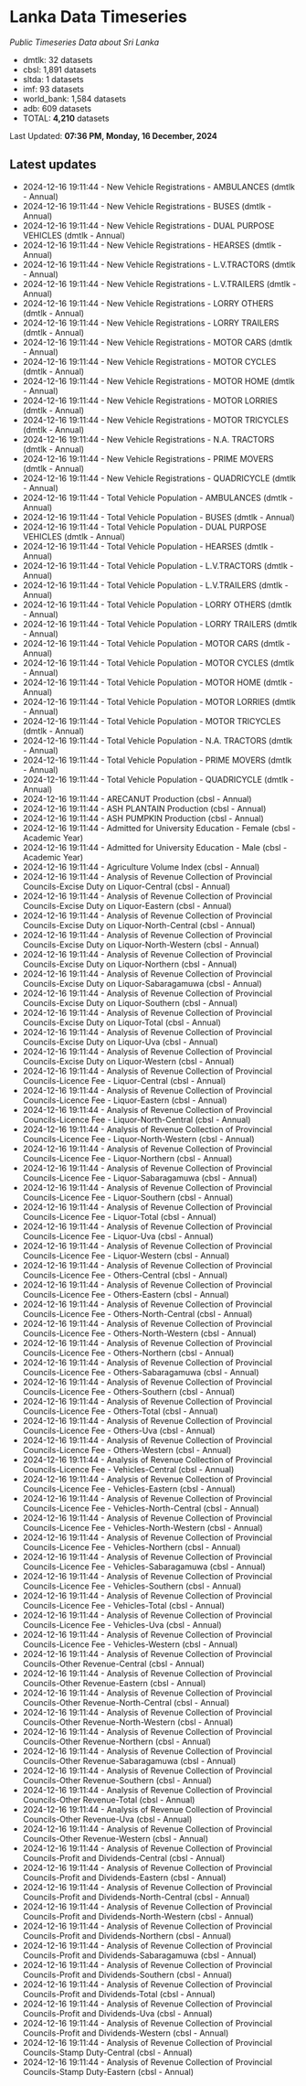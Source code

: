 # Lanka Data Timeseries
*Public Timeseries Data about Sri Lanka*

* dmtlk: 32 datasets
* cbsl: 1,891 datasets
* sltda: 1 datasets
* imf: 93 datasets
* world_bank: 1,584 datasets
* adb: 609 datasets
* TOTAL: **4,210** datasets

Last Updated: **07:36 PM, Monday, 16 December, 2024**

## Latest updates

* 2024-12-16 19:11:44 - New Vehicle Registrations - AMBULANCES (dmtlk - Annual)
* 2024-12-16 19:11:44 - New Vehicle Registrations - BUSES (dmtlk - Annual)
* 2024-12-16 19:11:44 - New Vehicle Registrations - DUAL PURPOSE VEHICLES (dmtlk - Annual)
* 2024-12-16 19:11:44 - New Vehicle Registrations - HEARSES (dmtlk - Annual)
* 2024-12-16 19:11:44 - New Vehicle Registrations - L.V.TRACTORS (dmtlk - Annual)
* 2024-12-16 19:11:44 - New Vehicle Registrations - L.V.TRAILERS (dmtlk - Annual)
* 2024-12-16 19:11:44 - New Vehicle Registrations - LORRY OTHERS (dmtlk - Annual)
* 2024-12-16 19:11:44 - New Vehicle Registrations - LORRY TRAILERS (dmtlk - Annual)
* 2024-12-16 19:11:44 - New Vehicle Registrations - MOTOR CARS (dmtlk - Annual)
* 2024-12-16 19:11:44 - New Vehicle Registrations - MOTOR CYCLES (dmtlk - Annual)
* 2024-12-16 19:11:44 - New Vehicle Registrations - MOTOR HOME (dmtlk - Annual)
* 2024-12-16 19:11:44 - New Vehicle Registrations - MOTOR LORRIES (dmtlk - Annual)
* 2024-12-16 19:11:44 - New Vehicle Registrations - MOTOR TRICYCLES (dmtlk - Annual)
* 2024-12-16 19:11:44 - New Vehicle Registrations - N.A. TRACTORS (dmtlk - Annual)
* 2024-12-16 19:11:44 - New Vehicle Registrations - PRIME MOVERS (dmtlk - Annual)
* 2024-12-16 19:11:44 - New Vehicle Registrations - QUADRICYCLE (dmtlk - Annual)
* 2024-12-16 19:11:44 - Total Vehicle Population - AMBULANCES (dmtlk - Annual)
* 2024-12-16 19:11:44 - Total Vehicle Population - BUSES (dmtlk - Annual)
* 2024-12-16 19:11:44 - Total Vehicle Population - DUAL PURPOSE VEHICLES (dmtlk - Annual)
* 2024-12-16 19:11:44 - Total Vehicle Population - HEARSES (dmtlk - Annual)
* 2024-12-16 19:11:44 - Total Vehicle Population - L.V.TRACTORS (dmtlk - Annual)
* 2024-12-16 19:11:44 - Total Vehicle Population - L.V.TRAILERS (dmtlk - Annual)
* 2024-12-16 19:11:44 - Total Vehicle Population - LORRY OTHERS (dmtlk - Annual)
* 2024-12-16 19:11:44 - Total Vehicle Population - LORRY TRAILERS (dmtlk - Annual)
* 2024-12-16 19:11:44 - Total Vehicle Population - MOTOR CARS (dmtlk - Annual)
* 2024-12-16 19:11:44 - Total Vehicle Population - MOTOR CYCLES (dmtlk - Annual)
* 2024-12-16 19:11:44 - Total Vehicle Population - MOTOR HOME (dmtlk - Annual)
* 2024-12-16 19:11:44 - Total Vehicle Population - MOTOR LORRIES (dmtlk - Annual)
* 2024-12-16 19:11:44 - Total Vehicle Population - MOTOR TRICYCLES (dmtlk - Annual)
* 2024-12-16 19:11:44 - Total Vehicle Population - N.A. TRACTORS (dmtlk - Annual)
* 2024-12-16 19:11:44 - Total Vehicle Population - PRIME MOVERS (dmtlk - Annual)
* 2024-12-16 19:11:44 - Total Vehicle Population - QUADRICYCLE (dmtlk - Annual)
* 2024-12-16 19:11:44 - ARECANUT Production (cbsl - Annual)
* 2024-12-16 19:11:44 - ASH PLANTAIN Production (cbsl - Annual)
* 2024-12-16 19:11:44 - ASH PUMPKIN Production (cbsl - Annual)
* 2024-12-16 19:11:44 - Admitted for University Education - Female (cbsl - Academic Year)
* 2024-12-16 19:11:44 - Admitted for University Education - Male (cbsl - Academic Year)
* 2024-12-16 19:11:44 - Agriculture Volume Index (cbsl - Annual)
* 2024-12-16 19:11:44 - Analysis of Revenue Collection of Provincial Councils-Excise Duty on Liquor-Central (cbsl - Annual)
* 2024-12-16 19:11:44 - Analysis of Revenue Collection of Provincial Councils-Excise Duty on Liquor-Eastern (cbsl - Annual)
* 2024-12-16 19:11:44 - Analysis of Revenue Collection of Provincial Councils-Excise Duty on Liquor-North-Central (cbsl - Annual)
* 2024-12-16 19:11:44 - Analysis of Revenue Collection of Provincial Councils-Excise Duty on Liquor-North-Western (cbsl - Annual)
* 2024-12-16 19:11:44 - Analysis of Revenue Collection of Provincial Councils-Excise Duty on Liquor-Northern (cbsl - Annual)
* 2024-12-16 19:11:44 - Analysis of Revenue Collection of Provincial Councils-Excise Duty on Liquor-Sabaragamuwa (cbsl - Annual)
* 2024-12-16 19:11:44 - Analysis of Revenue Collection of Provincial Councils-Excise Duty on Liquor-Southern (cbsl - Annual)
* 2024-12-16 19:11:44 - Analysis of Revenue Collection of Provincial Councils-Excise Duty on Liquor-Total (cbsl - Annual)
* 2024-12-16 19:11:44 - Analysis of Revenue Collection of Provincial Councils-Excise Duty on Liquor-Uva (cbsl - Annual)
* 2024-12-16 19:11:44 - Analysis of Revenue Collection of Provincial Councils-Excise Duty on Liquor-Western (cbsl - Annual)
* 2024-12-16 19:11:44 - Analysis of Revenue Collection of Provincial Councils-Licence Fee - Liquor-Central (cbsl - Annual)
* 2024-12-16 19:11:44 - Analysis of Revenue Collection of Provincial Councils-Licence Fee - Liquor-Eastern (cbsl - Annual)
* 2024-12-16 19:11:44 - Analysis of Revenue Collection of Provincial Councils-Licence Fee - Liquor-North-Central (cbsl - Annual)
* 2024-12-16 19:11:44 - Analysis of Revenue Collection of Provincial Councils-Licence Fee - Liquor-North-Western (cbsl - Annual)
* 2024-12-16 19:11:44 - Analysis of Revenue Collection of Provincial Councils-Licence Fee - Liquor-Northern (cbsl - Annual)
* 2024-12-16 19:11:44 - Analysis of Revenue Collection of Provincial Councils-Licence Fee - Liquor-Sabaragamuwa (cbsl - Annual)
* 2024-12-16 19:11:44 - Analysis of Revenue Collection of Provincial Councils-Licence Fee - Liquor-Southern (cbsl - Annual)
* 2024-12-16 19:11:44 - Analysis of Revenue Collection of Provincial Councils-Licence Fee - Liquor-Total (cbsl - Annual)
* 2024-12-16 19:11:44 - Analysis of Revenue Collection of Provincial Councils-Licence Fee - Liquor-Uva (cbsl - Annual)
* 2024-12-16 19:11:44 - Analysis of Revenue Collection of Provincial Councils-Licence Fee - Liquor-Western (cbsl - Annual)
* 2024-12-16 19:11:44 - Analysis of Revenue Collection of Provincial Councils-Licence Fee - Others-Central (cbsl - Annual)
* 2024-12-16 19:11:44 - Analysis of Revenue Collection of Provincial Councils-Licence Fee - Others-Eastern (cbsl - Annual)
* 2024-12-16 19:11:44 - Analysis of Revenue Collection of Provincial Councils-Licence Fee - Others-North-Central (cbsl - Annual)
* 2024-12-16 19:11:44 - Analysis of Revenue Collection of Provincial Councils-Licence Fee - Others-North-Western (cbsl - Annual)
* 2024-12-16 19:11:44 - Analysis of Revenue Collection of Provincial Councils-Licence Fee - Others-Northern (cbsl - Annual)
* 2024-12-16 19:11:44 - Analysis of Revenue Collection of Provincial Councils-Licence Fee - Others-Sabaragamuwa (cbsl - Annual)
* 2024-12-16 19:11:44 - Analysis of Revenue Collection of Provincial Councils-Licence Fee - Others-Southern (cbsl - Annual)
* 2024-12-16 19:11:44 - Analysis of Revenue Collection of Provincial Councils-Licence Fee - Others-Total (cbsl - Annual)
* 2024-12-16 19:11:44 - Analysis of Revenue Collection of Provincial Councils-Licence Fee - Others-Uva (cbsl - Annual)
* 2024-12-16 19:11:44 - Analysis of Revenue Collection of Provincial Councils-Licence Fee - Others-Western (cbsl - Annual)
* 2024-12-16 19:11:44 - Analysis of Revenue Collection of Provincial Councils-Licence Fee - Vehicles-Central (cbsl - Annual)
* 2024-12-16 19:11:44 - Analysis of Revenue Collection of Provincial Councils-Licence Fee - Vehicles-Eastern (cbsl - Annual)
* 2024-12-16 19:11:44 - Analysis of Revenue Collection of Provincial Councils-Licence Fee - Vehicles-North-Central (cbsl - Annual)
* 2024-12-16 19:11:44 - Analysis of Revenue Collection of Provincial Councils-Licence Fee - Vehicles-North-Western (cbsl - Annual)
* 2024-12-16 19:11:44 - Analysis of Revenue Collection of Provincial Councils-Licence Fee - Vehicles-Northern (cbsl - Annual)
* 2024-12-16 19:11:44 - Analysis of Revenue Collection of Provincial Councils-Licence Fee - Vehicles-Sabaragamuwa (cbsl - Annual)
* 2024-12-16 19:11:44 - Analysis of Revenue Collection of Provincial Councils-Licence Fee - Vehicles-Southern (cbsl - Annual)
* 2024-12-16 19:11:44 - Analysis of Revenue Collection of Provincial Councils-Licence Fee - Vehicles-Total (cbsl - Annual)
* 2024-12-16 19:11:44 - Analysis of Revenue Collection of Provincial Councils-Licence Fee - Vehicles-Uva (cbsl - Annual)
* 2024-12-16 19:11:44 - Analysis of Revenue Collection of Provincial Councils-Licence Fee - Vehicles-Western (cbsl - Annual)
* 2024-12-16 19:11:44 - Analysis of Revenue Collection of Provincial Councils-Other Revenue-Central (cbsl - Annual)
* 2024-12-16 19:11:44 - Analysis of Revenue Collection of Provincial Councils-Other Revenue-Eastern (cbsl - Annual)
* 2024-12-16 19:11:44 - Analysis of Revenue Collection of Provincial Councils-Other Revenue-North-Central (cbsl - Annual)
* 2024-12-16 19:11:44 - Analysis of Revenue Collection of Provincial Councils-Other Revenue-North-Western (cbsl - Annual)
* 2024-12-16 19:11:44 - Analysis of Revenue Collection of Provincial Councils-Other Revenue-Northern (cbsl - Annual)
* 2024-12-16 19:11:44 - Analysis of Revenue Collection of Provincial Councils-Other Revenue-Sabaragamuwa (cbsl - Annual)
* 2024-12-16 19:11:44 - Analysis of Revenue Collection of Provincial Councils-Other Revenue-Southern (cbsl - Annual)
* 2024-12-16 19:11:44 - Analysis of Revenue Collection of Provincial Councils-Other Revenue-Total (cbsl - Annual)
* 2024-12-16 19:11:44 - Analysis of Revenue Collection of Provincial Councils-Other Revenue-Uva (cbsl - Annual)
* 2024-12-16 19:11:44 - Analysis of Revenue Collection of Provincial Councils-Other Revenue-Western (cbsl - Annual)
* 2024-12-16 19:11:44 - Analysis of Revenue Collection of Provincial Councils-Profit and Dividends-Central (cbsl - Annual)
* 2024-12-16 19:11:44 - Analysis of Revenue Collection of Provincial Councils-Profit and Dividends-Eastern (cbsl - Annual)
* 2024-12-16 19:11:44 - Analysis of Revenue Collection of Provincial Councils-Profit and Dividends-North-Central (cbsl - Annual)
* 2024-12-16 19:11:44 - Analysis of Revenue Collection of Provincial Councils-Profit and Dividends-North-Western (cbsl - Annual)
* 2024-12-16 19:11:44 - Analysis of Revenue Collection of Provincial Councils-Profit and Dividends-Northern (cbsl - Annual)
* 2024-12-16 19:11:44 - Analysis of Revenue Collection of Provincial Councils-Profit and Dividends-Sabaragamuwa (cbsl - Annual)
* 2024-12-16 19:11:44 - Analysis of Revenue Collection of Provincial Councils-Profit and Dividends-Southern (cbsl - Annual)
* 2024-12-16 19:11:44 - Analysis of Revenue Collection of Provincial Councils-Profit and Dividends-Total (cbsl - Annual)
* 2024-12-16 19:11:44 - Analysis of Revenue Collection of Provincial Councils-Profit and Dividends-Uva (cbsl - Annual)
* 2024-12-16 19:11:44 - Analysis of Revenue Collection of Provincial Councils-Profit and Dividends-Western (cbsl - Annual)
* 2024-12-16 19:11:44 - Analysis of Revenue Collection of Provincial Councils-Stamp Duty-Central (cbsl - Annual)
* 2024-12-16 19:11:44 - Analysis of Revenue Collection of Provincial Councils-Stamp Duty-Eastern (cbsl - Annual)
